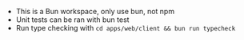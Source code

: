 - This is a Bun workspace, only use bun, not npm
- Unit tests can be ran with bun test
- Run type checking with `cd apps/web/client && bun run typecheck`

